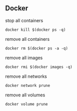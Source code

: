 
## Docker

stop all containers
```shell
docker kill $(docker ps -q)
```
remove all containers
```shell
docker rm $(docker ps -a -q)
```
remove all images
```shell
docker rmi $(docker images -q)
```
remove all networks
```shell
docker network prune
```
remove all volumes
```shell
docker volume prune
```
